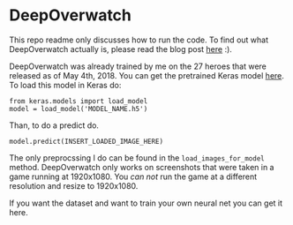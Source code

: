 # DeepOverwatch

This repo readme only discusses how to run the code. To find out what DeepOverwatch actually is, please read the blog post [here](https://medium.com/@farzatv/deepoverwatch-combining-tensorflow-js-overwatch-and-music-1a84d4598bc0) :). 

DeepOverwatch was already trained by me on the 27 heroes that were released as of May 4th, 2018. You can get the pretrained Keras model [here](https://s3-us-west-2.amazonaws.com/mood1995/all_heroes_model.h5). To load this model in Keras do:

```
from keras.models import load_model
model = load_model('MODEL_NAME.h5')
```

Than, to do a predict do. 
```
model.predict(INSERT_LOADED_IMAGE_HERE)
```

The only preprocssing I do can be found in the ```load_images_for_model``` method. DeepOverwatch only works on screenshots that were taken in a game running at 1920x1080. You *can not* run the game at a different resolution and resize to 1920x1080.


If you want the dataset and want to train your own neural net you can get it here.


